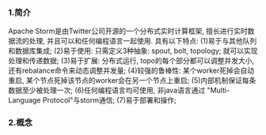 ### 1.简介
Apache Storm是由Twitter公司开源的一个分布式实时计算框架, 擅长进行实时数据流的处理, 并且可以和任何编程语言一起使用.
具有以下特点:
(1)易于与其他队列和数据库集成;
(2)易于使用: 只需定义3种抽象: spout, bolt, topology; 就可以实现处理和传递数据;
(3)易于扩展: 分布式运行, topo的每个部分都可以调整并发大小, 还有rebalance命令来动态调整并发量;
(4)较强的鲁棒性: 某个worker死掉会自动重启, 某个节点死掉该节点的worker会在另一个节点上重启;
(5)内部机制保证每条数据至少被处理一次;
(6)任何编程语言均可使用, 非java语言通过 "Multi-Language Protocol"与storm通信;
(7)易于部署和操作;

### 2.概念
